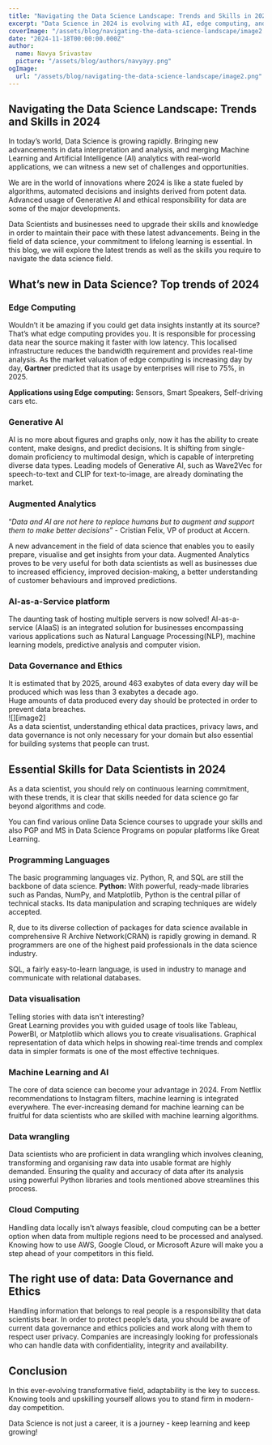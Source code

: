 ```yaml
---
title: "Navigating the Data Science Landscape: Trends and Skills in 2024"
excerpt: "Data Science in 2024 is evolving with AI, edge computing, and ethical data practices. To stay ahead, mastering skills like Python, ML, cloud computing, and data governance is essential. Adapt, upskill, and embrace the future of data science! 🚀"
coverImage: "/assets/blog/navigating-the-data-science-landscape/image2.png"
date: "2024-11-18T00:00:00.000Z"
author:
  name: Navya Srivastav
  picture: "/assets/blog/authors/navyayy.png"
ogImage:
  url: "/assets/blog/navigating-the-data-science-landscape/image2.png"
---
```


## Navigating the Data Science Landscape: Trends and Skills in 2024

In today’s world, Data Science is growing rapidly. Bringing new advancements in data interpretation and analysis, and merging Machine Learning and Artificial Intelligence (AI) analytics with real-world applications, we can witness a new set of challenges and opportunities.

We are in the world of innovations where 2024 is like a state fueled by algorithms, automated decisions and insights derived from potent data. Advanced usage of Generative AI and ethical responsibility for data are some of the major developments.

Data Scientists and businesses need to upgrade their skills and knowledge in order to maintain their pace with these latest advancements. Being in the field of data science, your commitment to lifelong learning is essential.
In this blog, we will explore the latest trends as well as the skills you require to navigate the data science field.

## What’s new in Data Science? Top trends of 2024

### Edge Computing

Wouldn’t it be amazing if you could get data insights instantly at its source? That’s what edge computing provides you. It is responsible for processing data near the source making it faster with low latency. This localised infrastructure reduces the bandwidth requirement and provides real-time analysis. As the market valuation of edge computing is increasing day by day, **Gartner** predicted that its usage by enterprises will rise to 75%, in 2025\.

**Applications using Edge computing:** Sensors, Smart Speakers, Self-driving cars etc.

### Generative AI

AI is no more about figures and graphs only, now it has the ability to create content, make designs, and predict decisions. It is shifting from single-domain proficiency to multimodal design, which is capable of interpreting diverse data types. Leading models of Generative AI, such as Wave2Vec for speech-to-text and CLIP for text-to-image, are already dominating the market.

### Augmented Analytics

“*Data and AI are not here to replace humans but to augment and support them to make better decisions*” \- Cristian Felix, VP of product at Accern.

A new advancement in the field of data science that enables you to easily prepare, visualise and get insights from your data. Augmented Analytics proves to be very useful for both data scientists as well as businesses due to increased efficiency, improved decision-making, a better understanding of customer behaviours and improved predictions.

### AI-as-a-Service platform

The daunting task of hosting multiple servers is now solved\! AI-as-a-service (AIaaS) is an integrated solution for businesses encompassing various applications such as Natural Language Processing(NLP), machine learning models, predictive analysis and computer vision.

### Data Governance and Ethics

It is estimated that by 2025, around 463 exabytes of data every day will be produced which was less than 3 exabytes a decade ago.  
Huge amounts of data produced every day should be protected in order to prevent data breaches.  
![][image2]  
As a data scientist, understanding ethical data practices, privacy laws, and data governance is not only necessary for your domain but also essential for building systems that people can trust.

## Essential Skills for Data Scientists in 2024

As a data scientist, you should rely on continuous learning commitment, with these trends, it is clear that skills needed for data science go far beyond algorithms and code.

You can find various online Data Science courses to upgrade your skills and also PGP and MS in Data Science Programs on popular platforms like Great Learning.

### Programming Languages

The basic programming languages viz. Python, R, and SQL are still the backbone of data science.
**Python:** With powerful, ready-made libraries such as Pandas, NumPy, and Matplotlib, Python is the central pillar of technical stacks. Its data manipulation and scraping techniques are widely accepted.

R, due to its diverse collection of packages for data science available in comprehensive R Archive Network(CRAN) is rapidly growing in demand. R programmers are one of the highest paid professionals in the data science industry.

SQL, a fairly easy-to-learn language, is used in industry to manage and communicate with relational databases.

### Data visualisation

Telling stories with data isn't interesting?  
Great Learning provides you with guided usage of tools like Tableau, PowerBI, or Matplotlib which allows you to create visualisations. Graphical representation of data which helps in showing real-time trends and complex data in simpler formats is one of the most effective techniques.

### Machine Learning and AI

The core of data science can become your advantage in 2024\. From Netflix recommendations to Instagram filters, machine learning is integrated everywhere. The ever-increasing demand for machine learning can be fruitful for data scientists who are skilled with machine learning algorithms.

### Data wrangling

Data scientists who are proficient in data wrangling which involves cleaning, transforming and organising raw data into usable format are highly demanded. Ensuring the quality and accuracy of data after its analysis using powerful Python libraries and tools mentioned above streamlines this process.

### Cloud Computing

Handling data locally isn’t always feasible, cloud computing can be a better option when data from multiple regions need to be processed and analysed.  Knowing how to use AWS, Google Cloud, or Microsoft Azure will make you a step ahead of your competitors in this field.

## The right use of data: Data Governance and Ethics

Handling information that belongs to real people is a responsibility that data scientists bear. In order to protect people’s data, you should be aware of current data governance and ethics policies and work along with them to respect user privacy. Companies are increasingly looking for professionals who can handle data with confidentiality, integrity and availability.

## Conclusion

In this ever-evolving transformative field, adaptability is the key to success. Knowing tools and upskilling yourself allows you to stand firm in modern-day competition.

Data Science is not just a career, it is a journey \- keep learning and keep growing\!
